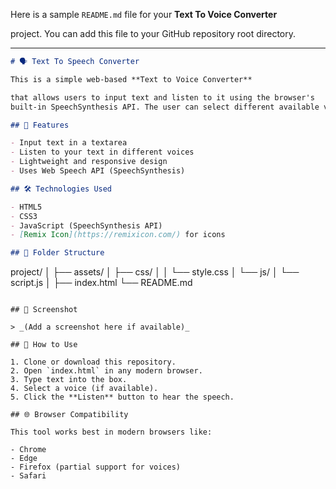 Here is a sample `README.md` file for your **Text To Voice Converter**

 project. You can add this file to your GitHub repository root directory.

---

```markdown
# 🗣️ Text To Speech Converter

This is a simple web-based **Text to Voice Converter** 

that allows users to input text and listen to it using the browser's 
built-in SpeechSynthesis API. The user can select different available voices and control playback.

## 🚀 Features

- Input text in a textarea
- Listen to your text in different voices
- Lightweight and responsive design
- Uses Web Speech API (SpeechSynthesis)

## 🛠️ Technologies Used

- HTML5
- CSS3
- JavaScript (SpeechSynthesis API)
- [Remix Icon](https://remixicon.com/) for icons

## 📁 Folder Structure

```

project/
│
├── assets/
│   ├── css/
│   │   └── style.css
│   └── js/
│       └── script.js
│
├── index.html
└── README.md

```

## 🎨 Screenshot

> _(Add a screenshot here if available)_

## 🔧 How to Use

1. Clone or download this repository.
2. Open `index.html` in any modern browser.
3. Type text into the box.
4. Select a voice (if available).
5. Click the **Listen** button to hear the speech.

## 🌐 Browser Compatibility

This tool works best in modern browsers like:

- Chrome
- Edge
- Firefox (partial support for voices)
- Safari
